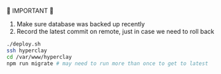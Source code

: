 
🚨 IMPORTANT 🚨 
1. Make sure database was backed up recently
2. Record the latest commit on remote, just in case we need to roll back

```bash
./deploy.sh
ssh hyperclay
cd /var/www/hyperclay
npm run migrate # may need to run more than once to get to latest
```